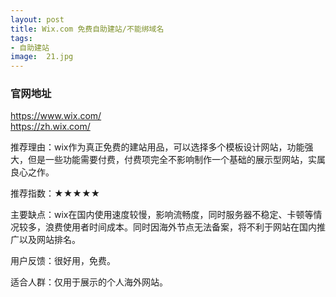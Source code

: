 ```yaml
---
layout: post
title: Wix.com 免费自助建站/不能绑域名
tags:
- 自助建站
image:  21.jpg
---
```



### 官网地址
https://www.wix.com/<br>
https://zh.wix.com/

推荐理由：wix作为真正免费的建站用品，可以选择多个模板设计网站，功能强大，但是一些功能需要付费，付费项完全不影响制作一个基础的展示型网站，实属良心之作。

推荐指数：★★★★★

主要缺点：wix在国内使用速度较慢，影响流畅度，同时服务器不稳定、卡顿等情况较多，浪费使用者时间成本。同时因海外节点无法备案，将不利于网站在国内推广以及网站排名。

用户反馈：很好用，免费。

适合人群：仅用于展示的个人海外网站。